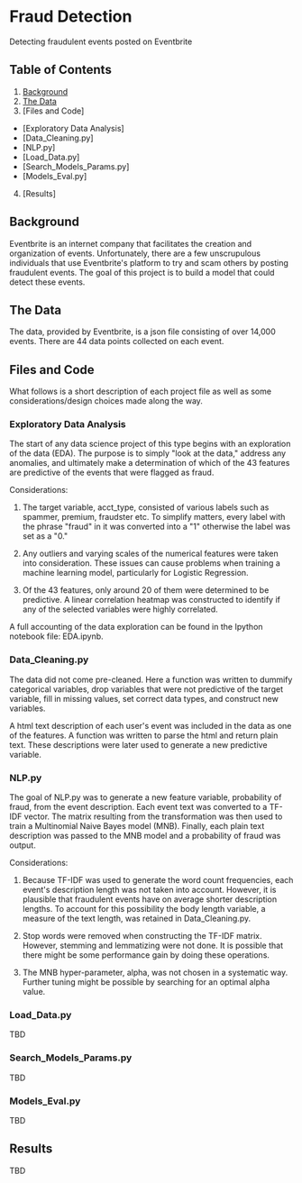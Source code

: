 # Fraud Detection
Detecting fraudulent events posted on Eventbrite
## Table of Contents
1. [Background](#background)
2. [The Data](#the-data)
3. [Files and Code]
  * [Exploratory Data Analysis]
  * [Data_Cleaning.py]
  * [NLP.py]
  * [Load_Data.py]
  * [Search_Models_Params.py]
  * [Models_Eval.py]
4. [Results]

## Background 
Eventbrite is an internet company that facilitates the creation and organization of events.  Unfortunately, there are a few unscrupulous individuals that use Eventbrite's platform to try and scam others by posting fraudulent events.  The goal of this project is to build a model that could detect these events.

## The Data
The data, provided by Eventbrite, is a json file consisting of over 14,000 events.  There are 44 data points collected on each event. 

## Files and Code
What follows is a short description of each project file as well as some considerations/design choices made along the way.

### Exploratory Data Analysis
The start of any data science project of this type begins with an exploration of the data (EDA).  The purpose is to simply "look at the data," address any anomalies, and ultimately make a determination of which of the 43 features are predictive of the events that were flagged as fraud.

Considerations:
1.  The target variable, acct_type, consisted of various labels such as spammer, premium, fraudster etc.  To simplify matters, every label with the phrase "fraud" in it was converted into a "1" otherwise the label was set as a "0."

2.  Any outliers and varying scales of the numerical features were taken into consideration.  These issues can cause problems when training a machine learning model, particularly for Logistic Regression.

3.  Of the 43 features, only around 20 of them were determined to be predictive.  A linear correlation heatmap was constructed to identify if any of the selected variables were highly correlated.   

A full accounting of the data exploration can be found in the Ipython notebook file: EDA.ipynb.

### Data_Cleaning.py
The data did not come pre-cleaned.  Here a function was written to dummify categorical variables, drop variables that were not predictive of the target variable, fill in missing values, set correct data types, and construct new variables.  

A html text description of each user's event was included in the data as one of the features.  A function was written to parse the html and return plain text.  These descriptions were later used to generate a new predictive variable.

### NLP.py
The goal of NLP.py was to generate a new feature variable, probability of fraud, from the event description.  Each event text was converted to a TF-IDF vector.  The matrix resulting from the transformation was then used to train a Multinomial Naive Bayes model (MNB).  Finally, each plain text description was passed to the MNB model and a probability of fraud was output.    

Considerations:
1.  Because TF-IDF was used to generate the word count frequencies, each event's description length was not taken into account.  However, it is plausible that fraudulent events have on average shorter description lengths.  To account for this possibility the body length variable, a measure of the text length, was retained in Data_Cleaning.py.

2.  Stop words were removed when constructing the TF-IDF matrix.  However, stemming and lemmatizing were not done.  It is possible that there might be some performance gain by doing these operations.

3.  The MNB hyper-parameter, alpha, was not chosen in a systematic way.  Further tuning might be possible by searching for an optimal alpha value.

### Load_Data.py
TBD

### Search_Models_Params.py
TBD

### Models_Eval.py
TBD

## Results
TBD
